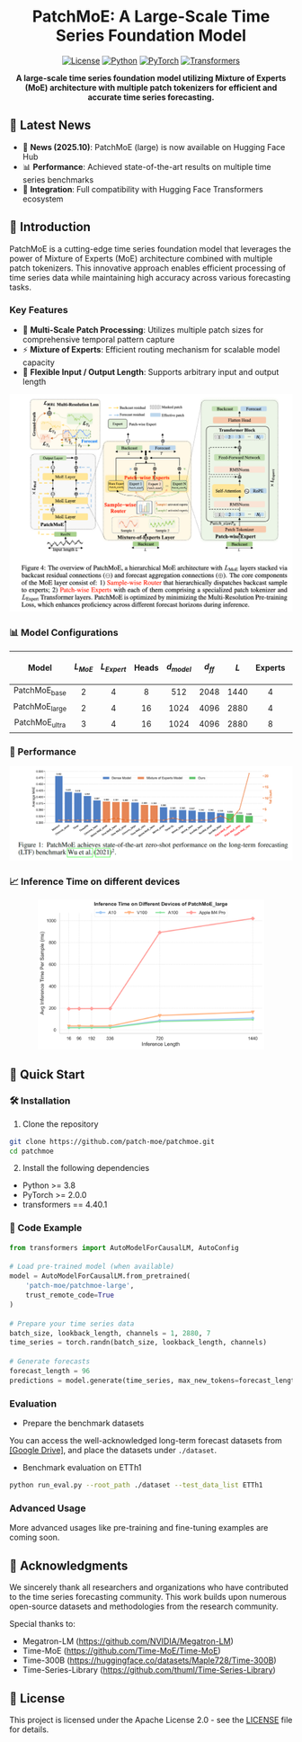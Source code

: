 <div align="center">

# PatchMoE: A Large-Scale Time Series Foundation Model

[![License](https://img.shields.io/badge/License-Apache%202.0-blue.svg)](https://opensource.org/licenses/Apache-2.0)
[![Python](https://img.shields.io/badge/Python-3.8%2B-blue.svg)](https://www.python.org/downloads/)
[![PyTorch](https://img.shields.io/badge/PyTorch-2.0%2B-red.svg)](https://pytorch.org/)
[![Transformers](https://img.shields.io/badge/🤗%20Transformers-4.40.1-yellow.svg)](https://huggingface.co/transformers/)

**A large-scale time series foundation model utilizing Mixture of Experts (MoE) architecture with multiple patch tokenizers for efficient and accurate time series forecasting.**

</div>

## 🚀 Latest News

- 🚩 **News (2025.10)**: PatchMoE (large) is now available on Hugging Face Hub
- 📊 **Performance**: Achieved state-of-the-art results on multiple time series benchmarks
- 🔧 **Integration**: Full compatibility with Hugging Face Transformers ecosystem

## 📖 Introduction

PatchMoE is a cutting-edge time series foundation model that leverages the power of Mixture of Experts (MoE) architecture combined with multiple patch tokenizers. This innovative approach enables efficient processing of time series data while maintaining high accuracy across various forecasting tasks.

### Key Features

- 🎯 **Multi-Scale Patch Processing**: Utilizes multiple patch sizes for comprehensive temporal pattern capture
- ⚡ **Mixture of Experts**: Efficient routing mechanism for scalable model capacity
- 🔄 **Flexible Input / Output Length**: Supports arbitrary input and output length

<!-- <div align="center">
    <img src="figures/patchmoe_framework.png" alt="PatchMoE Framework" width="700px" />
    <p><em>PatchMoE Architecture Overview</em></p>
</div> -->

![PatchMoE Architecture Overview](figures/patchmoe_framework.png)

### 📊 Model Configurations

| Model | <i>L<sub>MoE</sub></i> | <i>L<sub>Expert</sub></i> | Heads | <i>d<sub>model</sub></i> | <i>d<sub>ff</sub></i> | <i>L</i> | Experts | <i>k</i> | Average Activated Params | Total Params |
|:-----:|:---------:|:------------:|:-----:|:------------:|:-----------:|:----:|:-------:|:---:|:---------:|:--------:|
| PatchMoE<sub>base<sub> | 2 | 4 | 8 | 512 | 2048 | 1440 | 4 | 1 | 200M | 440M |
| PatchMoE<sub>large<sub> | 2 | 4 | 16 | 1024 | 4096 | 2880 | 4 | 1 | 1.2B | 2.5B |
| PatchMoE<sub>ultra<sub> | 3 | 4 | 16 | 1024 | 4096 | 2880 | 8 | 2 | 3.8B | 8.5B |

### 🎯 Performance
<!-- #### todo: figures and text
PatchMoE achieves state-of-the-art performance on multiple time series forecasting benchmarks:

- **Time-Series-Library**: Ranked #1 in MSE/MAE metrics
- **ETT Dataset**: Superior performance across all variants (ETTh1, ETTh2, ETTm1, ETTm2)
- **Weather Dataset**: Consistent improvements over baseline models
- **Electricity Dataset**: Excellent scalability for high-dimensional time series -->

![Zero-Shot](figures/zero_shot.png)
<!-- ![Full-Shot](figures/full_shot.png) -->
<!-- ![Table](figures/table.png) -->

### 📈 Inference Time on different devices

<!-- | Lookback | Forcast | Inference Time |Device |
| ------------------- | -------------- | -------------- | -------------- |
| 2880              | 96 | 194.685ms        | Apple M4 Pro
| 2880              | 192 | 195.189ms        | Apple M4 Pro
| 2880              | 336 | 195.945ms        | Apple M4 Pro
| 2880              | 720 | 891.788ms        | Apple M4 Pro
| 2880              | 96 | 22.302ms         | A10
| 2880              | 192 | 22.689ms         | A10
| 2880              | 336 | 23.559ms         | A10
| 2880              | 720 | 84.543ms         | A10
| 2880              | 96 | 19.399ms         | A100
| 2880              | 192 | 19.745ms         | A100
| 2880              | 336 | 19.924ms         | A100
| 2880              | 720 | 76.741ms         | A100 -->

<!-- ![Inference Time](figures/inference_time.png) -->
<div align="center">
<img src="figures/inference_time.png" alt="描述文字" width="80%">
</div>


## 🚀 Quick Start

### 🛠️ Installation

1. Clone the repository

```bash
git clone https://github.com/patch-moe/patchmoe.git
cd patchmoe
```

2. Install the following dependencies

- Python >= 3.8
- PyTorch >= 2.0.0
- transformers == 4.40.1

### 🧪 Code Example

```python
from transformers import AutoModelForCausalLM, AutoConfig

# Load pre-trained model (when available)
model = AutoModelForCausalLM.from_pretrained(
    'patch-moe/patchmoe-large', 
    trust_remote_code=True
)

# Prepare your time series data
batch_size, lookback_length, channels = 1, 2880, 7
time_series = torch.randn(batch_size, lookback_length, channels)

# Generate forecasts
forecast_length = 96
predictions = model.generate(time_series, max_new_tokens=forecast_length)
```

### Evaluation

+ Prepare the benchmark datasets

You can access the well-acknowledged long-term forecast datasets from [[Google Drive]](https://drive.google.com/drive/folders/1ZOYpTUa82_jCcxIdTmyr0LXQfvaM9vIy), and place the datasets under `./dataset`.

+ Benchmark evaluation on ETTh1

```bash
python run_eval.py --root_path ./dataset --test_data_list ETTh1
```

### Advanced Usage

More advanced usages like pre-training and fine-tuning examples are coming soon.

## 🙏 Acknowledgments

We sincerely thank all researchers and organizations who have contributed to the time series forecasting community. This work builds upon numerous open-source datasets and methodologies from the research community.

Special thanks to:
- Megatron-LM (https://github.com/NVIDIA/Megatron-LM)
- Time-MoE (https://github.com/Time-MoE/Time-MoE)
- Time-300B (https://huggingface.co/datasets/Maple728/Time-300B)
- Time-Series-Library (https://github.com/thuml/Time-Series-Library)

## 📄 License

This project is licensed under the Apache License 2.0 - see the [LICENSE](LICENSE) file for details.
